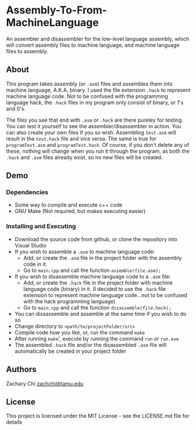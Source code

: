 # Assembly-To-From-MachineLanguage
An assembler and disassembler for the low-level language assembly, which will convert assembly files to machine language, and machine language files to assembly.

## About

This program takes assembly (or `.asm`) files and assembles them into machine language, A.K.A, binary. I used the file extension `.hack` to represent machine language code. Not to be confused with the programming language hack, the `.hack` files in my program only consist of binary, or 1's and 0's. 

The files you see that end with `.asm` or `.hack` are there pureley for testing. You can test it yourself to see the assembler/disassembler in action. You can also create your own files if you so wish. Assembling `test.asm` will result in the `test.hack` file and vice versa. The same is true for `programTest.asm` and `programTest.hack`. Of course, if you don't delete any of these, nothing will change when you run it through the program, as both the `.hack` and `.asm` files already exist, so no new files will be created.

## Demo


### Dependencies

* Some way to compile and execute c++ code
* GNU Make (Not required, but makes executing easier)

### Installing and Executing

* Download the source code from github, or clone the repository into Visual Studio
* If you wish to assemble a `.asm` to machine language code:
  * Add, or create the `.asm` file in the project folder with the assembly code in it.
  * Go to `main.cpp` and call the function `assemble(file.asm);`
* If you wish to disassemble machine language code to a `.asm` file:
  * Add, or create the `.hack` file in the project folder with machine language code (binary) in it. (I decided to use the `.hack` file extension to represent machine language code...not to be confused with the hack programming language)
  * Go to `main.cpp` and call the function `disassemble(file.hack);`
* You can dissassemble and assemble at the same time if you wish to do so
* Change directory to `<path/to/projectFolder/src>`
* Compile code how you like, or, run the command `make`
* After running `make`', execute by running the command `run` or `run.exe`
* The assembled `.hack` file and/or the disassembled `.asm` file will automatically be created in your project folder

## Authors

Zachary Chi
zachchi@tamu.edu

## License

This project is licensed under the MIT License - see the LICENSE.md file for details
